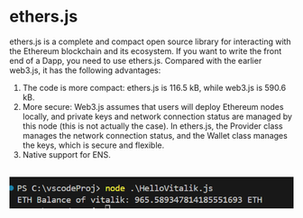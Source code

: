 # ethers.js

ethers.js is a complete and compact open source library for interacting with the Ethereum blockchain and its ecosystem. If you want to write the front end of a Dapp, you need to use ethers.js.
Compared with the earlier web3.js, it has the following advantages:
1. The code is more compact: ethers.js is 116.5 kB, while web3.js is 590.6 kB.
2. More secure: Web3.js assumes that users will deploy Ethereum nodes locally, and private keys and network connection status are managed by this node (this is not actually the case).
   In ethers.js, the Provider class manages the network connection status, and the Wallet class manages the keys, which is secure and flexible.
3. Native support for ENS.<br><br>

![vitalikETH](https://github.com/wls503pl/Ethers/blob/main/HelloVitalik/img/VitalikETHBALANCE.PNG)<br>

